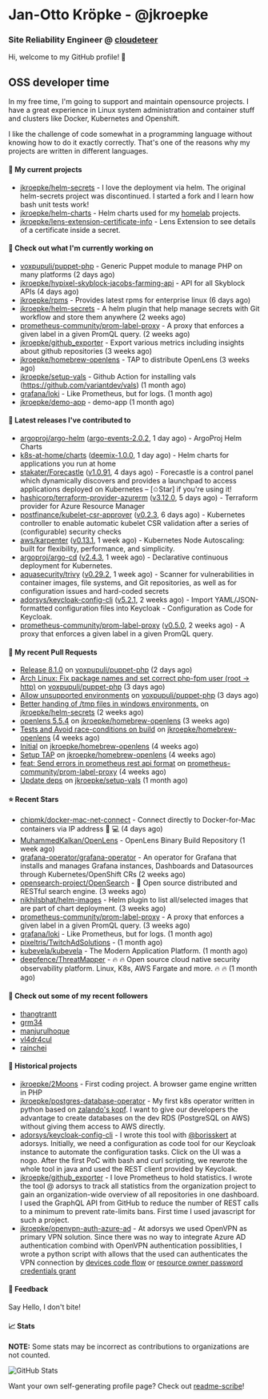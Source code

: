 # Jan-Otto Kröpke - @jkroepke
### Site Reliability Engineer @ [cloudeteer](https://github.com/adorsys)

Hi, welcome to my GitHub profile! 👋

## OSS developer time
In my free time, I'm going to support and maintain opensource projects. I have a great experience in Linux system administration and container stuff and clusters like Docker, Kubernetes and Openshift.

I like the challenge of code somewhat in a programming language without knowing how to do it exactly correctly. That's one of the reasons why my projects are written in different languages.

#### 🌱 My current projects
- [jkroepke/helm-secrets](https://github.com/jkroepke/helm-secrets) - I love the deployment via helm. The original helm-secrets project was discontinued. I started a fork and I learn how bash unit tests work!
- [jkroepke/helm-charts](https://github.com/jkroepke/helm-charts) - Helm charts used for my [homelab](https://github.com/jkroepke/homelab) projects.
- [jkroepke/lens-extension-certificate-info](https://github.com/jkroepke/lens-extension-certificate-info) - Lens Extension to see details of a certificate inside a secret.

#### 👷 Check out what I'm currently working on

- [voxpupuli/puppet-php](https://github.com/voxpupuli/puppet-php) - Generic Puppet module to manage PHP on many platforms (2 days ago)
- [jkroepke/hypixel-skyblock-jacobs-farming-api](https://github.com/jkroepke/hypixel-skyblock-jacobs-farming-api) - API for all Skyblock APIs (4 days ago)
- [jkroepke/rpms](https://github.com/jkroepke/rpms) - Provides latest rpms for enterprise linux (6 days ago)
- [jkroepke/helm-secrets](https://github.com/jkroepke/helm-secrets) - A helm plugin that help manage secrets with Git workflow and store them anywhere (2 weeks ago)
- [prometheus-community/prom-label-proxy](https://github.com/prometheus-community/prom-label-proxy) - A proxy that enforces a given label in a given PromQL query. (2 weeks ago)
- [jkroepke/github_exporter](https://github.com/jkroepke/github_exporter) - Export various metrics including insights about github repositories (3 weeks ago)
- [jkroepke/homebrew-openlens](https://github.com/jkroepke/homebrew-openlens) - TAP to distribute OpenLens (3 weeks ago)
- [jkroepke/setup-vals](https://github.com/jkroepke/setup-vals) - Github Action for installing vals (https://github.com/variantdev/vals) (1 month ago)
- [grafana/loki](https://github.com/grafana/loki) - Like Prometheus, but for logs. (1 month ago)
- [jkroepke/demo-app](https://github.com/jkroepke/demo-app) - demo-app (1 month ago)

#### 🔭 Latest releases I've contributed to

- [argoproj/argo-helm](https://github.com/argoproj/argo-helm) ([argo-events-2.0.2](https://github.com/argoproj/argo-helm/releases/tag/argo-events-2.0.2), 1 day ago) - ArgoProj Helm Charts
- [k8s-at-home/charts](https://github.com/k8s-at-home/charts) ([deemix-1.0.0](https://github.com/k8s-at-home/charts/releases/tag/deemix-1.0.0), 1 day ago) - Helm charts for applications you run at home
- [stakater/Forecastle](https://github.com/stakater/Forecastle) ([v1.0.91](https://github.com/stakater/Forecastle/releases/tag/v1.0.91), 4 days ago) - Forecastle is a control panel which dynamically discovers and provides a launchpad to access applications deployed on Kubernetes  – [✩Star] if you&#39;re using it!
- [hashicorp/terraform-provider-azurerm](https://github.com/hashicorp/terraform-provider-azurerm) ([v3.12.0](https://github.com/hashicorp/terraform-provider-azurerm/releases/tag/v3.12.0), 5 days ago) - Terraform provider for Azure Resource Manager
- [postfinance/kubelet-csr-approver](https://github.com/postfinance/kubelet-csr-approver) ([v0.2.3](https://github.com/postfinance/kubelet-csr-approver/releases/tag/v0.2.3), 6 days ago) - Kubernetes controller to enable automatic kubelet CSR validation after a series of (configurable) security checks
- [aws/karpenter](https://github.com/aws/karpenter) ([v0.13.1](https://github.com/aws/karpenter/releases/tag/v0.13.1), 1 week ago) - Kubernetes Node Autoscaling: built for flexibility, performance, and simplicity.
- [argoproj/argo-cd](https://github.com/argoproj/argo-cd) ([v2.4.3](https://github.com/argoproj/argo-cd/releases/tag/v2.4.3), 1 week ago) - Declarative continuous deployment for Kubernetes.
- [aquasecurity/trivy](https://github.com/aquasecurity/trivy) ([v0.29.2](https://github.com/aquasecurity/trivy/releases/tag/v0.29.2), 1 week ago) - Scanner for vulnerabilities in container images, file systems, and Git repositories, as well as for configuration issues and hard-coded secrets
- [adorsys/keycloak-config-cli](https://github.com/adorsys/keycloak-config-cli) ([v5.2.1](https://github.com/adorsys/keycloak-config-cli/releases/tag/v5.2.1), 2 weeks ago) - Import YAML/JSON-formatted configuration files into Keycloak - Configuration as Code for Keycloak.
- [prometheus-community/prom-label-proxy](https://github.com/prometheus-community/prom-label-proxy) ([v0.5.0](https://github.com/prometheus-community/prom-label-proxy/releases/tag/v0.5.0), 2 weeks ago) - A proxy that enforces a given label in a given PromQL query.

#### 🔨 My recent Pull Requests

- [Release 8.1.0](https://github.com/voxpupuli/puppet-php/pull/665) on [voxpupuli/puppet-php](https://github.com/voxpupuli/puppet-php) (2 days ago)
- [Arch Linux: Fix package names and set correct php-fpm user (root -&gt; http)](https://github.com/voxpupuli/puppet-php/pull/663) on [voxpupuli/puppet-php](https://github.com/voxpupuli/puppet-php) (3 days ago)
- [Allow unsupported environments](https://github.com/voxpupuli/puppet-php/pull/662) on [voxpupuli/puppet-php](https://github.com/voxpupuli/puppet-php) (3 days ago)
- [Better handing of /tmp files in windows environments.](https://github.com/jkroepke/helm-secrets/pull/232) on [jkroepke/helm-secrets](https://github.com/jkroepke/helm-secrets) (2 weeks ago)
- [openlens 5.5.4](https://github.com/jkroepke/homebrew-openlens/pull/5) on [jkroepke/homebrew-openlens](https://github.com/jkroepke/homebrew-openlens) (3 weeks ago)
- [Tests and Avoid race-conditions on build](https://github.com/jkroepke/homebrew-openlens/pull/4) on [jkroepke/homebrew-openlens](https://github.com/jkroepke/homebrew-openlens) (4 weeks ago)
- [Initial](https://github.com/jkroepke/homebrew-openlens/pull/3) on [jkroepke/homebrew-openlens](https://github.com/jkroepke/homebrew-openlens) (4 weeks ago)
- [Setup TAP](https://github.com/jkroepke/homebrew-openlens/pull/1) on [jkroepke/homebrew-openlens](https://github.com/jkroepke/homebrew-openlens) (4 weeks ago)
- [feat: Send errors in prometheus rest api format](https://github.com/prometheus-community/prom-label-proxy/pull/108) on [prometheus-community/prom-label-proxy](https://github.com/prometheus-community/prom-label-proxy) (4 weeks ago)
- [Update deps](https://github.com/jkroepke/setup-vals/pull/29) on [jkroepke/setup-vals](https://github.com/jkroepke/setup-vals) (1 month ago)

#### ⭐ Recent Stars

- [chipmk/docker-mac-net-connect](https://github.com/chipmk/docker-mac-net-connect) - Connect directly to Docker-for-Mac containers via IP address 🐳 💻 (4 days ago)
- [MuhammedKalkan/OpenLens](https://github.com/MuhammedKalkan/OpenLens) - OpenLens Binary Build Repository (1 week ago)
- [grafana-operator/grafana-operator](https://github.com/grafana-operator/grafana-operator) - An operator for Grafana that installs and manages Grafana instances, Dashboards and Datasources through Kubernetes/OpenShift CRs (2 weeks ago)
- [opensearch-project/OpenSearch](https://github.com/opensearch-project/OpenSearch) - 🔎 Open source distributed and RESTful search engine. (3 weeks ago)
- [nikhilsbhat/helm-images](https://github.com/nikhilsbhat/helm-images) - Helm plugin to list all/selected images that are part of chart deployment. (3 weeks ago)
- [prometheus-community/prom-label-proxy](https://github.com/prometheus-community/prom-label-proxy) - A proxy that enforces a given label in a given PromQL query. (3 weeks ago)
- [grafana/loki](https://github.com/grafana/loki) - Like Prometheus, but for logs. (1 month ago)
- [pixeltris/TwitchAdSolutions](https://github.com/pixeltris/TwitchAdSolutions) -  (1 month ago)
- [kubevela/kubevela](https://github.com/kubevela/kubevela) - The Modern Application Platform. (1 month ago)
- [deepfence/ThreatMapper](https://github.com/deepfence/ThreatMapper) - 🔥 🔥   Open source cloud native security observability platform. Linux, K8s, AWS Fargate and more. 🔥 🔥   (1 month ago)

#### 👯 Check out some of my recent followers

- [thangtrantt](https://github.com/thangtrantt)
- [grm34](https://github.com/grm34)
- [manjurulhoque](https://github.com/manjurulhoque)
- [vl4dr4cul](https://github.com/vl4dr4cul)
- [rainchei](https://github.com/rainchei)

#### 📜 Historical projects
- [jkroepke/2Moons](https://github.com/jkroepke/2Moons) - First coding project. A browser game engine written in PHP
- [jkroepke/postgres-database-operator](https://github.com/jkroepke/postgres-database-operator) - My first k8s operator written in python based on [zalando's kopf](https://github.com/zalando-incubator/kopf). I want to give our developers the advantage to create databases on the dev RDS (PostgreSQL on AWS) without giving them access to AWS directly.
- [adorsys/keycloak-config-cli](https://github.com/adorsys/keycloak-config-cli) - I wrote this tool with [@borisskert](https://github.com/borisskert) at adorsys. Initially, we need a configuration as code tool for our Keycloak instance to automate the configuration tasks. Click on the UI was a nogo. After the first PoC with bash and curl scripting, we rewrote the whole tool in java and used the REST client provided by Keycloak.
- [jkroepke/github_exporter](https://github.com/jkroepke/github_exporter) - I love Prometheus to hold statistics. I wrote the tool @ adorsys to track all statistics from the organization project to gain an organization-wide overview of all repositories in one dashboard. I used the GraphQL API from GitHub to reduce the number of REST calls to a minimum to prevent rate-limits bans. First time I used javascript for such a project.
- [jkroepke/openvpn-auth-azure-ad](https://github.com/jkroepke/openvpn-auth-azure-ad) - At adorsys we used OpenVPN as primary VPN solution. Since there was no way to integrate Azure AD authentication combind with OpenVPN authentication possiblities, I wrote a python script with allows that the used can authenticates the VPN connection by [devices code flow](https://docs.microsoft.com/en-us/azure/active-directory/develop/v2-oauth2-device-code) or [resource owner password credentials grant](https://docs.microsoft.com/en-us/azure/active-directory/develop/v2-oauth-ropc)

#### 💬 Feedback

Say Hello, I don't bite!

#### 📈 Stats

**NOTE:** Some stats may be incorrect as contributions to organizations
are not counted.

![GitHub Stats](https://github-readme-stats.vercel.app/api?username=jkroepke&count_private=false&theme=tokyonight&show_icons=true)

Want your own self-generating profile page? Check out [readme-scribe](https://github.com/muesli/readme-scribe)!
